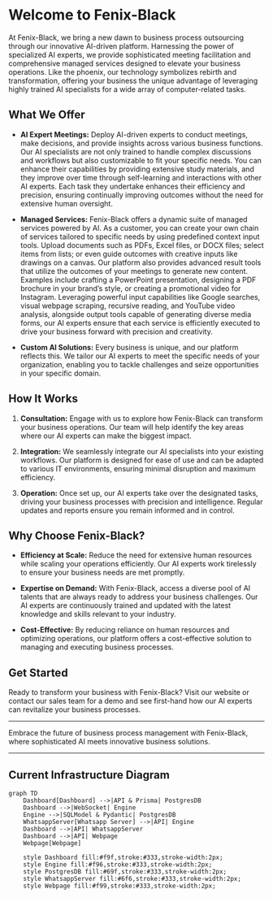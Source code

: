 # Welcome to Fenix-Black

At Fenix-Black, we bring a new dawn to business process outsourcing through our innovative AI-driven platform. Harnessing the power of specialized AI experts, we provide sophisticated meeting facilitation and comprehensive managed services designed to elevate your business operations. Like the phoenix, our technology symbolizes rebirth and transformation, offering your business the unique advantage of leveraging highly trained AI specialists for a wide array of computer-related tasks.

## What We Offer

- **AI Expert Meetings:** Deploy AI-driven experts to conduct meetings, make decisions, and provide insights across various business functions. Our AI specialists are not only trained to handle complex discussions and workflows but also customizable to fit your specific needs. You can enhance their capabilities by providing extensive study materials, and they improve over time through self-learning and interactions with other AI experts. Each task they undertake enhances their efficiency and precision, ensuring continually improving outcomes without the need for extensive human oversight.

- **Managed Services:** Fenix-Black offers a dynamic suite of managed services powered by AI. As a customer, you can create your own chain of services tailored to specific needs by using predefined context input tools. Upload documents such as PDFs, Excel files, or DOCX files; select items from lists; or even guide outcomes with creative inputs like drawings on a canvas. Our platform also provides advanced result tools that utilize the outcomes of your meetings to generate new content. Examples include crafting a PowerPoint presentation, designing a PDF brochure in your brand’s style, or creating a promotional video for Instagram. Leveraging powerful input capabilities like Google searches, visual webpage scraping, recursive reading, and YouTube video analysis, alongside output tools capable of generating diverse media forms, our AI experts ensure that each service is efficiently executed to drive your business forward with precision and creativity.

- **Custom AI Solutions:** Every business is unique, and our platform reflects this. We tailor our AI experts to meet the specific needs of your organization, enabling you to tackle challenges and seize opportunities in your specific domain.

## How It Works

1. **Consultation:** Engage with us to explore how Fenix-Black can transform your business operations. Our team will help identify the key areas where our AI experts can make the biggest impact.

2. **Integration:** We seamlessly integrate our AI specialists into your existing workflows. Our platform is designed for ease of use and can be adapted to various IT environments, ensuring minimal disruption and maximum efficiency.

3. **Operation:** Once set up, our AI experts take over the designated tasks, driving your business processes with precision and intelligence. Regular updates and reports ensure you remain informed and in control.

## Why Choose Fenix-Black?

- **Efficiency at Scale:** Reduce the need for extensive human resources while scaling your operations efficiently. Our AI experts work tirelessly to ensure your business needs are met promptly.

- **Expertise on Demand:** With Fenix-Black, access a diverse pool of AI talents that are always ready to address your business challenges. Our AI experts are continuously trained and updated with the latest knowledge and skills relevant to your industry.

- **Cost-Effective:** By reducing reliance on human resources and optimizing operations, our platform offers a cost-effective solution to managing and executing business processes.

## Get Started

Ready to transform your business with Fenix-Black? Visit our website or contact our sales team for a demo and see first-hand how our AI experts can revitalize your business processes.

---

Embrace the future of business process management with Fenix-Black, where sophisticated AI meets innovative business solutions.

---
## Current Infrastructure Diagram
```mermaid
graph TD
    Dashboard[Dashboard] -->|API & Prisma| PostgresDB
    Dashboard -->|WebSocket| Engine
    Engine -->|SQLModel & Pydantic| PostgresDB
    WhatsappServer[Whatsapp Server] -->|API| Engine
    Dashboard -->|API| WhatsappServer
    Dashboard -->|API| Webpage
    Webpage[Webpage]

    style Dashboard fill:#f9f,stroke:#333,stroke-width:2px;
    style Engine fill:#f96,stroke:#333,stroke-width:2px;
    style PostgresDB fill:#69f,stroke:#333,stroke-width:2px;
    style WhatsappServer fill:#6f6,stroke:#333,stroke-width:2px;
    style Webpage fill:#f99,stroke:#333,stroke-width:2px;

```